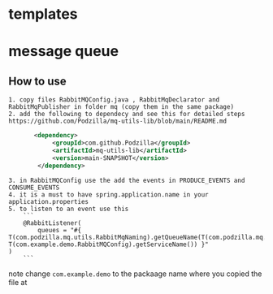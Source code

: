 # templates

# message queue 

## How to use 
    1. copy files RabbitMQConfig.java , RabbitMqDeclarator and RabbitMqPublisher in folder mq (copy them in the same package)
    2. add the following to dependecy and see this for detailed steps https://github.com/Podzilla/mq-utils-lib/blob/main/README.md

```xml
       <dependency>
			<groupId>com.github.Podzilla</groupId>
			<artifactId>mq-utils-lib</artifactId>
			<version>main-SNAPSHOT</version>
		</dependency>

```

    3. in RabbitMQConfig use the add the events in PRODUCE_EVENTS and CONSUME_EVENTS
    4. it is a must to have spring.application.name in your application.properties
    5. to listen to an event use this 
        ```
        @RabbitListener(
            queues = "#{ T(com.podzilla.mq.utils.RabbitMqNaming).getQueueName(T(com.podzilla.mq.EventsConstants).ORDER_PLACED, T(com.example.demo.RabbitMQConfig).getServiceName()) }"
    )
        ```
  note change `com.example.demo` to the packaage name where you copied the file at 


